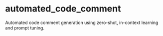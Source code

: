 # automated_code_comment
Automated code comment generation using zero-shot, in-context learning and prompt tuning. 
